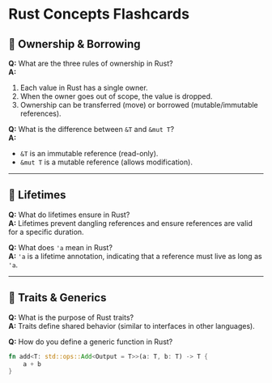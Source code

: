 # Rust Concepts Flashcards

## 🔹 Ownership & Borrowing

**Q:** What are the three rules of ownership in Rust?  
**A:**  

1. Each value in Rust has a single owner.  
2. When the owner goes out of scope, the value is dropped.  
3. Ownership can be transferred (move) or borrowed (mutable/immutable references).

**Q:** What is the difference between `&T` and `&mut T`?  
**A:**  

- `&T` is an immutable reference (read-only).  
- `&mut T` is a mutable reference (allows modification).

---

## 🔹 Lifetimes

**Q:** What do lifetimes ensure in Rust?  
**A:** Lifetimes prevent dangling references and ensure references are valid for a specific duration.

**Q:** What does `'a` mean in Rust?  
**A:** `'a` is a lifetime annotation, indicating that a reference must live as long as `'a`.

---

## 🔹 Traits & Generics

**Q:** What is the purpose of Rust traits?  
**A:** Traits define shared behavior (similar to interfaces in other languages).

**Q:** How do you define a generic function in Rust?  

```rust
fn add<T: std::ops::Add<Output = T>>(a: T, b: T) -> T {
    a + b
}
